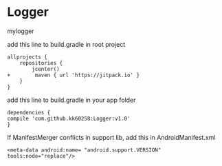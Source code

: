 # Logger
mylogger

add this line to build.gradle in root project
```
allprojects {
    repositories {
        jcenter()
+        maven { url 'https://jitpack.io' }
    }
}
```
add this line to build.gradle in your app folder
```
dependencies {
compile 'com.github.kk60258:Logger:v1.0'
}
```
If ManifestMerger conflicts in support lib, add this in AndroidManifest.xml

    <meta-data android:name= "android.support.VERSION"
    tools:node="replace"/>
    
